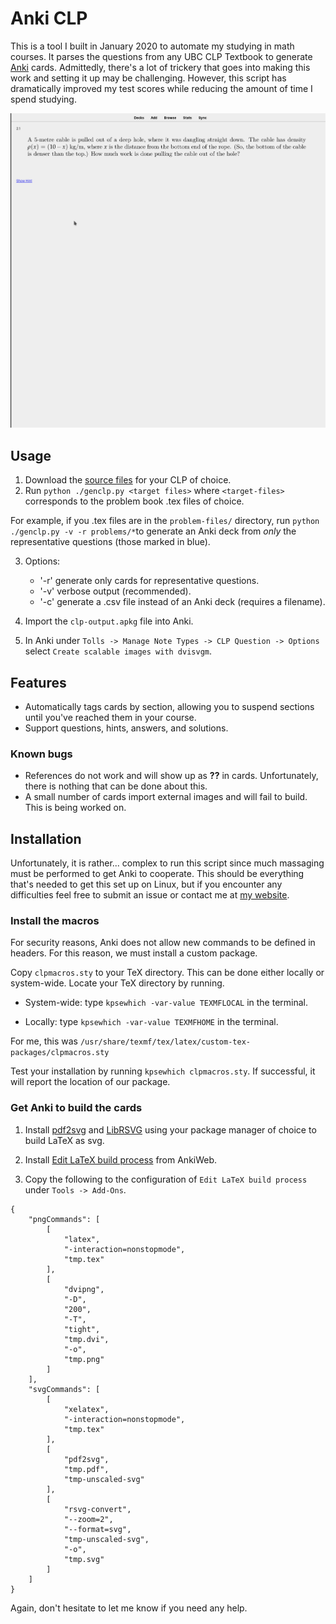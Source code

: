 # Anki CLP

This is a tool I built in January 2020 to automate my studying in math courses. It parses the questions from any UBC CLP Textbook to generate [Anki](https://en.wikipedia.org/wiki/Anki_(software)) cards. Admittedly, there's a lot of trickery that goes into making this work and setting it up may be challenging. However, this script has dramatically improved my test scores while reducing the amount of time I spend studying.

![](example.gif)

## Usage

1. Download the [source files](http://www.math.ubc.ca/~CLP/src/) for your CLP of choice.
2. Run `python ./genclp.py <target files>` where `<target-files>` corresponds to the problem book .tex files of choice.

For example, if you .tex files are in the `problem-files/` directory, run
`python ./genclp.py -v -r problems/*`to generate an Anki deck from *only* the representative questions (those marked in blue).

3. Options: 
    - '-r' generate only cards for representative questions.
    - '-v' verbose output (recommended).
    - '-c' generate a .csv file instead of an Anki deck (requires a filename).

3. Import the `clp-output.apkg` file into Anki.
4. In Anki under `Tolls -> Manage Note Types -> CLP Question -> Options` select `Create scalable images with dvisvgm`.

## Features

- Automatically tags cards by section, allowing you to suspend sections until you've reached them in your course.
- Support questions, hints, answers, and solutions.

### Known bugs
- References do not work and will show up as **??** in cards. Unfortunately, there is nothing that can be done about this.
- A small number of cards import external images and will fail to build. This is being worked on.

## Installation

Unfortunately, it is rather... complex to run this script since much massaging must be performed to get Anki to cooperate. This should be everything that's needed to get this set up on Linux, but if you encounter any difficulties feel free to submit an issue or contact me at [my website](https://www.alexkoen.com).

### Install the macros

For security reasons, Anki does not allow new commands to be defined in headers. For this reason, we must install a custom package.

Copy `clpmacros.sty` to your TeX directory. This can be done either locally or system-wide. Locate your TeX directory by running.

- System-wide: type `kpsewhich -var-value TEXMFLOCAL` in the terminal.

- Locally: type `kpsewhich -var-value TEXMFHOME` in the terminal.

For me, this was `/usr/share/texmf/tex/latex/custom-tex-packages/clpmacros.sty`

Test your installation by running `kpsewhich clpmacros.sty`. If successful, it will report the location of our package.

### Get Anki to build the cards

1. Install [pdf2svg](https://github.com/dawbarton/pdf2svg) and [LibRSVG](https://wiki.gnome.org/Projects/LibRsvg) using your package manager of choice to build LaTeX as svg.

2. Install [Edit LaTeX build process](https://ankiweb.net/shared/info/937148547) from AnkiWeb.

3. Copy the following to the configuration of `Edit LaTeX build process` under `Tools -> Add-Ons`.

```
{
    "pngCommands": [
        [
            "latex",
            "-interaction=nonstopmode",
            "tmp.tex"
        ],
        [
            "dvipng",
            "-D",
            "200",
            "-T",
            "tight",
            "tmp.dvi",
            "-o",
            "tmp.png"
        ]
    ],
    "svgCommands": [
        [
            "xelatex",
            "-interaction=nonstopmode",
            "tmp.tex"
        ],
        [
            "pdf2svg",
            "tmp.pdf",
            "tmp-unscaled-svg"
        ],
        [
            "rsvg-convert",
            "--zoom=2",
            "--format=svg",
            "tmp-unscaled-svg",
            "-o",
            "tmp.svg"
        ]
    ]
}
```

Again, don't hesitate to let me know if you need any help.
